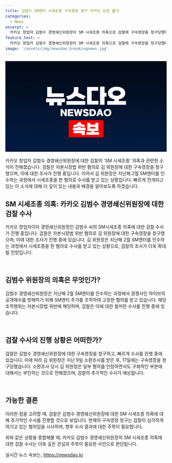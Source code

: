 ```yaml
---
title: 김범수 SM엔터 시세조종 구속영장 청구 카카오 논란 불거
categories:
  - News
excerpt: >
  카카오 창업자 김범수 경영쇄신위원장이 SM 시세조종 의혹으로 검찰에 구속영장을 청구당했다. 검찰은 지난 9일 소환한 뒤 8일 만에 영장을 청구했는데, 김 위원장은 지난해 SM엔터 인수과정에서 시세조종을 통해 하이브의 공개매수를 방해한 혐의를 받고 있다. 김 위원장은 매수 과정에 대한 구체적인 보고를 받지 못했다고 진술했다.
feature_text: >
  카카오 창업자 김범수 경영쇄신위원장이 SM 시세조종 의혹으로 검찰에 구속영장을 청구당했다. 검찰은 지난 9일 소환한 뒤 8일 만에 영장을 청구했는데, 김 위원장은 지난해 SM엔터 인수과정에서 시세조종을 통해 하이브의 공개매수를 방해한 혐의를 받고 있다. 김 위원장은 매수 과정에 대한 구체적인 보고를 받지 못했다고 진술했다.
image: '/assets/img/newsdao_breakingnews.jpg'
---
```


<p><img src="/assets/img/newsdao_breakingnews.jpg" alt="flaretime 속보" /></p>

<p>카카오 창업자 김범수 경영쇄신위원장에 대한 검찰의 'SM 시세조종' 의혹과 관련한 소식이 전해졌습니다. 검찰은 자본시장법 위반 혐의로 김 위원장에 대한 구속영장을 청구했으며, 이에 대한 조사가 진행 중입니다. 이어서 김 위원장은 지난해 2월 SM엔터를 인수하는 과정에서 시세조종을 한 혐의로 수사를 받고 있는 상황입니다. 빠르게 전개되고 있는 이 소식에 대해 더 깊이 있는 내용과 배경을 알아보도록 하겠습니다.</p>

<h2 data-ke-size="size26">SM 시세조종 의혹: 카카오 김범수 경영쇄신위원장에 대한 검찰 수사</h2>

<p>카카오 창업자이자 경영쇄신위원장인 김범수 씨의 SM시세조종 의혹에 대한 검찰 수사가 진행 중입니다. 검찰은 자본시장법 위반 혐의로 김 위원장에 대한 구속영장을 청구했으며, 이에 대한 조사가 진행 중에 있습니다. 
김 위원장은 지난해 2월 SM엔터를 인수하는 과정에서 시세조종을 한 혐의로 수사를 받고 있는 상황으로, 검찰의 조사가 더욱 확대될 전망입니다. </p>

<p data-ke-size="size16">&nbsp;</p>

<h2 data-ke-size="size26">김범수 위원장의 의혹은 무엇인가?</h2>

<p>김범수 경영쇄신위원장은 지난해 2월 SM엔터를 인수하는 과정에서 경쟁사인 하이브의 공개매수를 방해하기 위해 SM엔터 주가를 조작하여 고정한 혐의를 받고 있습니다. 해당 조작행위는 자본시장법 위반에 해당하며, 검찰은 이에 대한 철저한 수사를 진행 중에 있습니다.</p>

<p data-ke-size="size16">&nbsp;</p>

<h2 data-ke-size="size26">검찰 수사의 진행 상황은 어떠한가?</h2>

<p>검찰은 김범수 경영쇄신위원장에 대한 구속영장을 청구하고, 빠르게 수사를 진행 중에 있습니다. 이에 따라 김 위원장은 지난 9일 소환조사를 받은 후, 17일에는 구속영장을 청구당했습니다. 소환조사 당시 김 위원장은 일부 혐의를 인정하면서도 구체적인 부분에 대해서는 부인하는 것으로 전해졌으며, 검찰의 추가적인 수사가 예상됩니다.</p>

<p data-ke-size="size16">&nbsp;</p>

<h2 data-ke-size="size26">가능한 결론</h2>

<p>이러한 점을 고려할 때, 검찰은 김범수 경영쇄신위원장에 대한 SM 시세조종 의혹에 대해 추가적인 수사를 진행할 것으로 보입니다. 현재의 구속영장 청구는 검찰이 심각하게 여기고 있는 혐의임을 시사하며, 향후 수사 결과에 대한 주목이 필요합니다.</p>

<p>위와 같은 상황을 종합해볼 때, 카카오 김범수 경영쇄신위원장의 SM 시세조종 의혹에 대한 검찰 수사는 더욱 깊은 관심과 주목이 필요한 사안으로 판단됩니다.</p>
실시간 뉴스 속보는, <a href="https://newsdao.kr" rel="dofollow">https://newsdao.kr</a>


